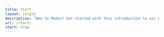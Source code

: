 ```yaml
---
title: Start
layout: single
description: "New to Modus? Get started with this introduction to our guidelines, components, and key concepts."
url: /start/
start: true
---
```


